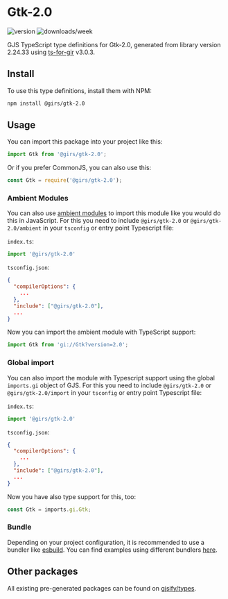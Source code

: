 
# Gtk-2.0

![version](https://img.shields.io/npm/v/@girs/gtk-2.0)
![downloads/week](https://img.shields.io/npm/dw/@girs/gtk-2.0)


GJS TypeScript type definitions for Gtk-2.0, generated from library version 2.24.33 using [ts-for-gir](https://github.com/gjsify/ts-for-gir) v3.0.3.


## Install

To use this type definitions, install them with NPM:
```bash
npm install @girs/gtk-2.0
```

## Usage

You can import this package into your project like this:
```ts
import Gtk from '@girs/gtk-2.0';
```

Or if you prefer CommonJS, you can also use this:
```ts
const Gtk = require('@girs/gtk-2.0');
```

### Ambient Modules

You can also use [ambient modules](https://github.com/gjsify/ts-for-gir/tree/main/packages/cli#ambient-modules) to import this module like you would do this in JavaScript.
For this you need to include `@girs/gtk-2.0` or `@girs/gtk-2.0/ambient` in your `tsconfig` or entry point Typescript file:

`index.ts`:
```ts
import '@girs/gtk-2.0'
```

`tsconfig.json`:
```json
{
  "compilerOptions": {
    ...
  },
  "include": ["@girs/gtk-2.0"],
  ...
}
```

Now you can import the ambient module with TypeScript support: 

```ts
import Gtk from 'gi://Gtk?version=2.0';
```

### Global import

You can also import the module with Typescript support using the global `imports.gi` object of GJS.
For this you need to include `@girs/gtk-2.0` or `@girs/gtk-2.0/import` in your `tsconfig` or entry point Typescript file:

`index.ts`:
```ts
import '@girs/gtk-2.0'
```

`tsconfig.json`:
```json
{
  "compilerOptions": {
    ...
  },
  "include": ["@girs/gtk-2.0"],
  ...
}
```

Now you have also type support for this, too:

```ts
const Gtk = imports.gi.Gtk;
```

### Bundle

Depending on your project configuration, it is recommended to use a bundler like [esbuild](https://esbuild.github.io/). You can find examples using different bundlers [here](https://github.com/gjsify/ts-for-gir/tree/main/examples).

## Other packages

All existing pre-generated packages can be found on [gjsify/types](https://github.com/gjsify/types).

